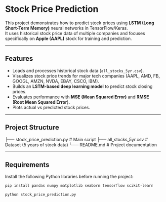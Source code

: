 #  Stock Price Prediction

This project demonstrates how to predict stock prices using **LSTM (Long Short-Term Memory)** neural networks in TensorFlow/Keras.  
It uses historical stock price data of multiple companies and focuses specifically on **Apple (AAPL)** stock for training and prediction.

---

## Features
- Loads and processes historical stock data (`all_stocks_5yr.csv`).
- Visualizes stock price trends for major tech companies (AAPL, AMD, FB, GOOGL, AMZN, NVDA, EBAY, CSCO, IBM).
- Builds an **LSTM-based deep learning model** to predict stock closing prices.
- Evaluates performance with **MSE (Mean Squared Error)** and **RMSE (Root Mean Squared Error)**.
- Plots actual vs predicted stock prices.

---

##  Project Structure
├── stock_price_prediction.py # Main script
├── all_stocks_5yr.csv # Dataset (5 years of stock data)
└── README.md # Project documentation


---

##  Requirements

Install the following Python libraries before running the project:

```bash
pip install pandas numpy matplotlib seaborn tensorflow scikit-learn

python stock_price_prediction.py



